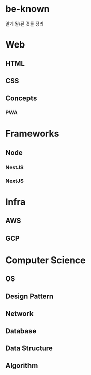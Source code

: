 # be-known
알게 될/된 것들 정리

# Web
## HTML
## CSS
## Concepts
### PWA
# Frameworks
## Node
### NestJS
### NextJS
# Infra
## AWS
## GCP
# Computer Science
## OS
## Design Pattern
## Network
## Database
## Data Structure
## Algorithm

